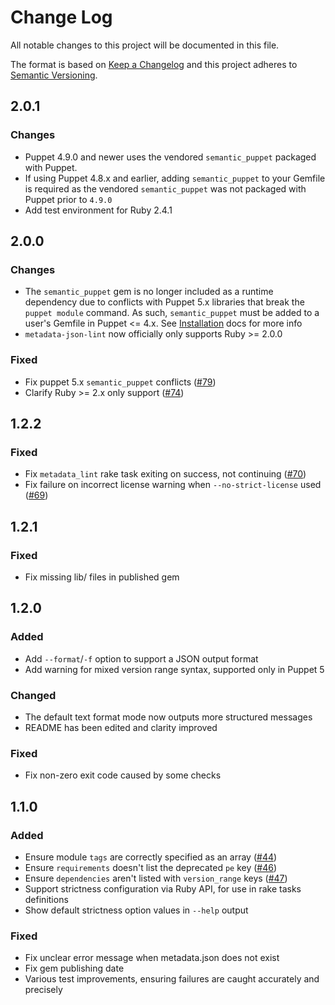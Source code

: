 # Change Log

All notable changes to this project will be documented in this file.

The format is based on [Keep a Changelog](http://keepachangelog.com/)
and this project adheres to [Semantic Versioning](http://semver.org/).

## 2.0.1

### Changes
* Puppet 4.9.0 and newer uses the vendored `semantic_puppet` packaged with Puppet.
* If using Puppet 4.8.x and earlier, adding `semantic_puppet` to your Gemfile is required
as the vendored `semantic_puppet` was not packaged with Puppet prior to `4.9.0`
* Add test environment for Ruby 2.4.1 

## 2.0.0

### Changes
* The `semantic_puppet` gem is no longer included as a runtime dependency due to conflicts with Puppet 5.x libraries that break the `puppet module` command. As such, `semantic_puppet` must be added to a user's Gemfile in Puppet <= 4.x. See [Installation](https://github.com/voxpupuli/metadata-json-lint#installation) docs for more info
* `metadata-json-lint` now officially only supports Ruby >= 2.0.0

### Fixed
* Fix puppet 5.x `semantic_puppet` conflicts ([#79](https://github.com/voxpupuli/metadata-json-lint/issues/79))
* Clarify Ruby >= 2.x only support ([#74](https://github.com/voxpupuli/metadata-json-lint/issues/74))

## 1.2.2

### Fixed
* Fix `metadata_lint` rake task exiting on success, not continuing ([#70](https://github.com/voxpupuli/metadata-json-lint/issues/70))
* Fix failure on incorrect license warning when `--no-strict-license` used ([#69](https://github.com/voxpupuli/metadata-json-lint/issues/69))

## 1.2.1

### Fixed
* Fix missing lib/ files in published gem

## 1.2.0

### Added
* Add `--format`/`-f` option to support a JSON output format
* Add warning for mixed version range syntax, supported only in Puppet 5

### Changed
* The default text format mode now outputs more structured messages
* README has been edited and clarity improved

### Fixed
* Fix non-zero exit code caused by some checks

## 1.1.0

### Added
* Ensure module `tags` are correctly specified as an array ([#44](https://github.com/voxpupuli/metadata-json-lint/issues/44))
* Ensure `requirements` doesn't list the deprecated `pe` key ([#46](https://github.com/voxpupuli/metadata-json-lint/issues/46))
* Ensure `dependencies` aren't listed with `version_range` keys ([#47](https://github.com/voxpupuli/metadata-json-lint/issues/47))
* Support strictness configuration via Ruby API, for use in rake tasks definitions
* Show default strictness option values in `--help` output

### Fixed
* Fix unclear error message when metadata.json does not exist
* Fix gem publishing date
* Various test improvements, ensuring failures are caught accurately and precisely
